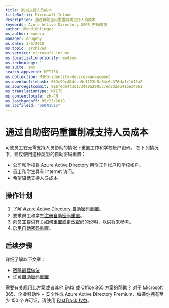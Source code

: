 ```yaml
---
title: 削减支持人员成本
titleSuffix: Microsoft Intune
description: 通过自助密码重置削减支持人员成本
keywords: Azure Active Directory SSPR 密码重置
author: MandiOhlinger
ms.author: mandia
manager: dougeby
ms.date: 3/6/2018
ms.topic: archived
ms.service: microsoft-intune
ms.localizationpriority: medium
ms.technology: ''
ms.suite: ems
search.appverid: MET150
ms.collection: M365-identity-device-management
ms.openlocfilehash: 063c99c404cca5c1123b5a84c6c376da1c1d15a2
ms.sourcegitcommit: 916fed64f3d173498a2905c7ed8d2d6416e34061
ms.translationtype: MTE75
ms.contentlocale: zh-CN
ms.lasthandoff: 05/23/2019
ms.locfileid: "66041515"
---
```

# <a name="reduce-help-desk-costs-with-self-service-password-reset"></a>通过自助密码重置削减支持人员成本

可使员工在无需支持人员协助的情况下重置工作和学校帐户密码。 在下列情况下，建议使用这种类型的自助密码重置：
* 公司和学校将 Azure Active Directory 用作工作帐户和学校帐户。
* 员工和学生具有 Internet 访问。
* 希望降低支持人员成本。

## <a name="action-plan"></a>操作计划

1. 了解 [Azure Active Directory 自助密码重置](https://docs.microsoft.com/azure/active-directory/active-directory-passwords-overview)。 
2. 要求员工和学生[注册自助密码重置](https://docs.microsoft.com/azure/active-directory/active-directory-passwords-reset-register)。
3. 向员工提供有关[如何重置或更改密码](https://docs.microsoft.com/azure/active-directory/active-directory-passwords-update-your-own-password)的说明，以供将来参考。
4. [启用自助密码重置](https://docs.microsoft.com/azure/active-directory/active-directory-passwords-getting-started)。

## <a name="next-steps"></a>后续步骤

详细了解以下文章：
* [密码最佳做法](https://docs.microsoft.com/azure/active-directory/active-directory-secure-passwords) 
* [许可自助密码重置](https://docs.microsoft.com/azure/active-directory/active-directory-secure-passwords)

需要有关启用此方案或者其他 EMS 或 Office 365 方案的帮助？ 对于 Microsoft 365、企业移动性 + 安全性或 Azure Active Directory Premium，如果你拥有至少 150 个许可证，请使用 [FastTrack 权益](https://docs.microsoft.com/enterprise-mobility-security/solutions/enterprise-mobility-fasttrack-program)。
